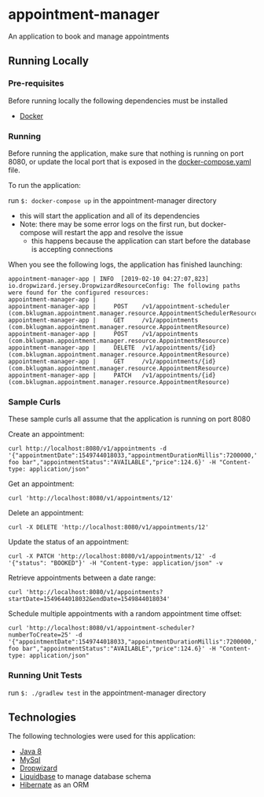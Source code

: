 # appointment-manager
An application to book and manage appointments

## Running Locally
### Pre-requisites
Before running locally the following dependencies must be installed

- [Docker](https://www.docker.com/products/docker-desktop)

### Running
Before running the application, make sure that nothing is running on port 8080, or update 
the local port that is exposed in the [docker-compose.yaml](https://github.com/bklugman/appointment-manager/blob/master/docker-compose.yaml#L20)
file.

To run the application:

run `$: docker-compose up` in the appointment-manager directory
  - this will start the application and all of its dependencies
  - Note: there may be some error logs on the first run, but docker-compose will restart the app and resolve the issue
    - this happens because the application can start before the database is accepting connections
  
When you see the following logs, the application has finished launching:
```
appointment-manager-app | INFO  [2019-02-10 04:27:07,823] io.dropwizard.jersey.DropwizardResourceConfig: The following paths were found for the configured resources:
appointment-manager-app |
appointment-manager-app |     POST    /v1/appointment-scheduler (com.bklugman.appointment.manager.resource.AppointmentSchedulerResource)
appointment-manager-app |     GET     /v1/appointments (com.bklugman.appointment.manager.resource.AppointmentResource)
appointment-manager-app |     POST    /v1/appointments (com.bklugman.appointment.manager.resource.AppointmentResource)
appointment-manager-app |     DELETE  /v1/appointments/{id} (com.bklugman.appointment.manager.resource.AppointmentResource)
appointment-manager-app |     GET     /v1/appointments/{id} (com.bklugman.appointment.manager.resource.AppointmentResource)
appointment-manager-app |     PATCH   /v1/appointments/{id} (com.bklugman.appointment.manager.resource.AppointmentResource)
```

### Sample Curls
These sample curls all assume that the application is running on port 8080

Create an appointment:
```
curl http://localhost:8080/v1/appointments -d '{"appointmentDate":1549744018033,"appointmentDurationMillis":7200000,"doctorName":"dr. foo bar","appointmentStatus":"AVAILABLE","price":124.6}' -H "Content-type: application/json"
```
Get an appointment: 
```
curl 'http://localhost:8080/v1/appointments/12'
```
Delete an appointment:
```
curl -X DELETE 'http://localhost:8080/v1/appointments/12'
```
Update the status of an appointment:
```
curl -X PATCH 'http://localhost:8080/v1/appointments/12' -d '{"status": "BOOKED"}' -H "Content-type: application/json" -v 
```
Retrieve appointments between a date range:
```
curl 'http://localhost:8080/v1/appointments?startDate=1549644018032&endDate=1549844018034'
```

Schedule multiple appointments with a random appointment time offset: 
```
curl 'http://localhost:8080/v1/appointment-scheduler?numberToCreate=25' -d '{"appointmentDate":1549744018033,"appointmentDurationMillis":7200000,"doctorName":"dr. foo bar","appointmentStatus":"AVAILABLE","price":124.6}' -H "Content-type: application/json"
```
  
### Running Unit Tests
run `$: ./gradlew test` in the appointment-manager directory

## Technologies
The following technologies were used for this application:

- [Java 8](https://openjdk.java.net/projects/jdk8/)
- [MySql](https://dev.mysql.com/doc/)
- [Dropwizard](https://www.dropwizard.io/1.3.8/docs/index.html)
- [Liquidbase](http://www.liquibase.org/) to manage database schema
- [Hibernate](http://hibernate.org/orm/) as an ORM
